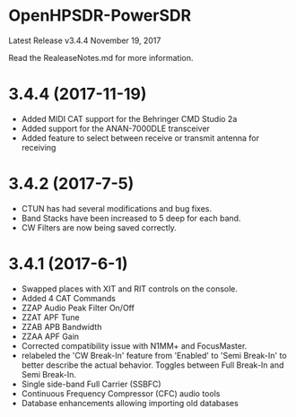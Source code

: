 # OpenHPSDR-PowerSDR

Latest Release v3.4.4 November 19, 2017

Read the RealeaseNotes.md for more information.

# 3.4.4 (2017-11-19)
- Added MIDI CAT support for the Behringer CMD Studio 2a
- Added support for the ANAN-7000DLE transceiver
- Added feature to select between receive or transmit antenna for receiving

# 3.4.2 (2017-7-5)
- CTUN has had several modifications and bug fixes.
- Band Stacks have been increased to 5 deep for each band.
- CW Filters are now being saved correctly.

# 3.4.1 (2017-6-1)
- Swapped places with XIT and RIT controls on the console.
- Added 4 CAT Commands
 - ZZAP Audio Peak Filter On/Off
 - ZZAT APF Tune
 - ZZAB APB Bandwidth
 - ZZAA APF Gain
- Corrected compatibility issue with N1MM+ and FocusMaster.
- relabeled the 'CW Break-In' feature from 'Enabled' to 'Semi Break-In' to better describe the actual behavior. Toggles between Full Break-In and Semi Break-In.
- Single side-band Full Carrier (SSBFC)
- Continuous Frequency Compressor (CFC) audio tools
- Database enhancements allowing importing old databases

